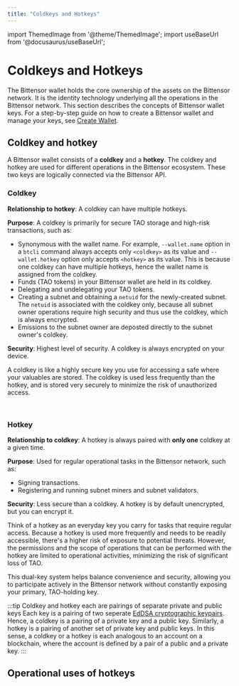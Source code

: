 ```yaml
---
title: "Coldkeys and Hotkeys"
---
```


import ThemedImage from '@theme/ThemedImage';
import useBaseUrl from '@docusaurus/useBaseUrl';

# Coldkeys and Hotkeys

The Bittensor wallet holds the core ownership of the assets on the Bittensor network. It is the identity technology underlying all the operations in the Bittensor network. This section describes the concepts of Bittensor wallet keys. For a step-by-step guide on how to create a Bittensor wallet and manage your keys, see [Create Wallet](../getting-started/wallets.md).

## Coldkey and hotkey

A Bittensor wallet consists of a **coldkey** and a **hotkey**. The coldkey and hotkey are used for different operations in the Bittensor ecosystem. These two keys are logically connected via the Bittensor API.

### Coldkey

**Relationship to hotkey**: A coldkey can have multiple hotkeys.

**Purpose**: A coldkey is primarily for secure TAO storage and high-risk transactions, such as:
- Synonymous with the wallet name. For example, `--wallet.name` option in a `btcli` command always accepts only `<coldkey>` as its value and `--wallet.hotkey` option only accepts `<hotkey>` as its value. This is because one coldkey can have multiple hotkeys, hence the wallet name is assigned from the coldkey.
- Funds (TAO tokens) in your Bittensor wallet are held in its coldkey.
- Delegating and undelegating your TAO tokens.
- Creating a subnet and obtaining a `netuid` for the newly-created subnet. The `netuid` is associated with the coldkey only, because all subnet owner operations require high security and thus use the coldkey, which is always encrypted. 
- Emissions to the subnet owner are deposted directly to the subnet owner's coldkey.

**Security**: Highest level of security. A coldkey is always encrypted on your device.

A coldkey is like a highly secure key you use for accessing a safe where your valuables are stored. The coldkey is used less frequently than the hotkey, and is stored very securely to minimize the risk of unauthorized access.

<center>
<ThemedImage
alt="Coldkey and hotkey pairings"
sources={{
    light: useBaseUrl('/img/docs/coldkey-hotkey-pairing.svg'),
    dark: useBaseUrl('/img/docs/coldkey-hotkey-pairing.svg'),
  }}
style={{width: 750}}
/>
</center>

<br />

### Hotkey 

**Relationship to coldkey**: A hotkey is always paired with **only one** coldkey at a given time. 

**Purpose**: Used for regular operational tasks in the Bittensor network, such as:
  - Signing transactions.
  - Registering and running subnet miners and subnet validators.

**Security**: Less secure than a coldkey. A hotkey is by default unencrypted, but you can encrypt it. 

Think of a hotkey as an everyday key you carry for tasks that require regular access. Because a hotkey is used more frequently and needs to be readily accessible, there's a higher risk of exposure to potential threats. However, the permissions and the scope of operations that can be performed with the hotkey are limited to operational activities, minimizing the risk of significant loss of TAO.

This dual-key system helps balance convenience and security, allowing you to participate actively in the Bittensor network without constantly exposing your primary, TAO-holding key.

:::tip Coldkey and hotkey each are pairings of separate private and public keys
Each key is a pairing of two seperate [EdDSA cryptographic keypairs](https://en.wikipedia.org/wiki/EdDSA#Ed25519). Hence, a coldkey is a pairing of a private key and a public key. Similarly, a hotkey is a pairing of another set of private key and public keys. In this sense, a coldkey or a hotkey is each analogous to an account on a blockchain, where the account is defined by a pair of a public and a private key.
:::

## Operational uses of hotkeys


